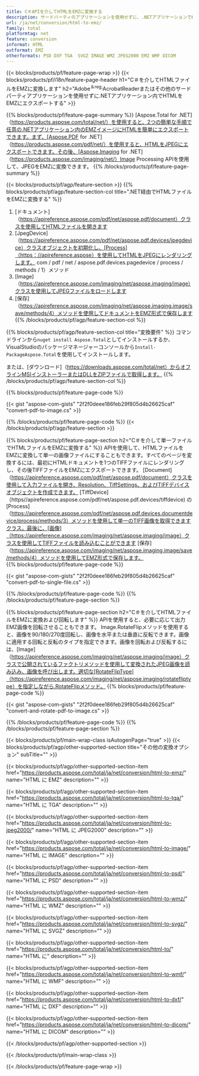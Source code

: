 ```yaml
---
title: C＃APIを介してHTMLをEMZに変換する
description: サードパーティのアプリケーションを使用せずに、.NETアプリケーションでHTMLをEMZにエクスポートします
url: /ja/net/conversion/html-to-emz/
family: total
platformtag: net
feature: conversion
informat: HTML
outformat: EMZ
otherformats: PSD DXF TGA  SVGZ IMAGE WMZ JPEG2000 EMZ WMF DICOM
---
```

{{< blocks/products/pf/feature-page-wrap >}}
{{< blocks/products/pf/i18n/feature-page-header h1="C＃を介してHTMLファイルをEMZに変換します" h2="Adobe<sup>＆reg;</sup>AcrobatReaderまたはその他のサードパーティアプリケーションを使用せずに.NETアプリケーション内でHTMLをEMZにエクスポートする" >}}

{{% blocks/products/pf/feature-page-summary %}}
[Aspose.Total for .NET]（https://products.aspose.com/total/net/）を使用すると、2つの簡単な手順で任意の.NETアプリケーション内のEMZイメージにHTMLを簡単にエクスポートできます。まず、[Aspose.PDF for .NET]（https://products.aspose.com/pdf/net/）を使用すると、HTMLをJPEGにエクスポートできます。その後、[Aspose.Imaging for .NET]（https://products.aspose.com/imaging/net/）Image Processing APIを使用して、JPEGをEMZに変換できます。
{{% /blocks/products/pf/feature-page-summary  %}}

{{< blocks/products/pf/agp/feature-section >}}
{{% blocks/products/pf/agp/feature-section-col title=".NET経由でHTMLファイルをEMZに変換する" %}}
1. [ドキュメント]（https://apireference.aspose.com/pdf/net/aspose.pdf/document）クラスを使用してHTMLファイルを開きます
2. [JpegDevice]（https://apireference.aspose.com/pdf/net/aspose.pdf.devices/jpegdevice）クラスオブジェクトを初期化し、[Process]（https：//apireference.aspose）を使用してHTMLをJPEGにレンダリングします。 com / pdf / net / aspose.pdf.devices.pagedevice / process / methods / 1）メソッド
3. [Image]（https://apireference.aspose.com/imaging/net/aspose.imaging/image）クラスを使用してJPEGファイルをロードします
4. [保存]（https://apireference.aspose.com/imaging/net/aspose.imaging.image/save/methods/4）メソッドを使用してドキュメントをEMZ形式で保存します
{{% /blocks/products/pf/agp/feature-section-col %}}

{{% blocks/products/pf/agp/feature-section-col title="変換要件" %}}
コマンドラインから```nuget install Aspose.Total```としてインストールするか、VisualStudioのパッケージマネージャーコンソールから```Install-PackageAspose.Total```を使用してインストールします。

または、[ダウンロード]（https://downloads.aspose.com/total/net）からオフラインMSIインストーラーまたはDLLをZIPファイルで取得します。
{{% /blocks/products/pf/agp/feature-section-col %}}

{{% blocks/products/pf/feature-page-code %}}

{{< gist "aspose-com-gists" "2f2f0deee186feb29f805d4b26625caf" "convert-pdf-to-image.cs" >}}


{{% /blocks/products/pf/feature-page-code %}}
{{< /blocks/products/pf/agp/feature-section >}}

{{% blocks/products/pf/feature-page-section  h2="C＃を介して単一ファイルでHTMLファイルをEMZに変換する" %}}
APIを使用して、HTMLファイルをEMZに変換して単一の画像ファイルにすることもできます。すべてのページを変換するには、最初にHTMLドキュメントを1つのTIFFファイルにレンダリングし、その後TIFFファイルをEMZにエクスポートできます。 [Document]（https://apireference.aspose.com/pdf/net/aspose.pdf/document）クラスを使用して入力ファイルを開き、Resolution、TiffSettings、およびTIFFデバイスオブジェクトを作成できます。 [TiffDevice]（https//apireference.aspose.com/pdf/net/aspose.pdf.devices/tiffdevice) の[Process]（https://apireference.aspose.com/pdf/net/aspose.pdf.devices.documentdevice/process/methods/3）メソッドを使用して単一のTIFF画像を取得できますクラス。最後に、[画像]（https://apireference.aspose.com/imaging/net/aspose.imaging/image）クラスを使用してTIFFファイルを読み込むことができます
[保存]（https://apireference.aspose.com/imaging/net/aspose.imaging.image/save/methods/4）メソッドを使用してEMZ形式で保存します。  
{{% blocks/products/pf/feature-page-code %}}

{{< gist "aspose-com-gists" "2f2f0deee186feb29f805d4b26625caf" "convert-pdf-to-single-file.cs" >}}

{{% /blocks/products/pf/feature-page-code  %}}
{{% /blocks/products/pf/feature-page-section %}}

{{% blocks/products/pf/feature-page-section  h2="C＃を介してHTMLファイルをEMZに変換および回転します" %}}
APIを使用すると、必要に応じて出力EMZ画像を回転させることもできます。 Image.RotateFlipメソッドを使用すると、画像を90/180/270度回転し、画像を水平または垂直に反転できます。画像に適用する回転と反転のタイプを指定できます。画像を回転および反転するには、[Image]（https://apireference.aspose.com/imaging/net/aspose.imaging/image）クラスで公開されているファクトリメソッドを使用して変換されたJPEG画像を読み込み、画像を呼び出します。適切な[RotateFlipType]（https://apireference.aspose.com/imaging/net/aspose.imaging/rotatefliptype）を指定しながら.RotateFlipメソッド。 
{{% blocks/products/pf/feature-page-code %}}

{{< gist "aspose-com-gists" "2f2f0deee186feb29f805d4b26625caf" "convert-and-rotate-pdf-to-image.cs" >}}

{{% /blocks/products/pf/feature-page-code  %}}
{{% /blocks/products/pf/feature-page-section %}}

{{< blocks/products/pf/main-wrap-class isAutogenPage="true" >}}
{{< blocks/products/pf/agp/other-supported-section title="その他の変換オプション" subTitle="" >}}

{{< blocks/products/pf/agp/other-supported-section-item href="https://products.aspose.com/total/ja/net/conversion/html-to-emz/" name="HTML に EMZ" description="" >}}

{{< blocks/products/pf/agp/other-supported-section-item href="https://products.aspose.com/total/ja/net/conversion/html-to-tga/" name="HTML に TGA" description="" >}}

{{< blocks/products/pf/agp/other-supported-section-item href="https://products.aspose.com/total/ja/net/conversion/html-to-jpeg2000/" name="HTML に JPEG2000" description="" >}}

{{< blocks/products/pf/agp/other-supported-section-item href="https://products.aspose.com/total/ja/net/conversion/html-to-image/" name="HTML に IMAGE" description="" >}}

{{< blocks/products/pf/agp/other-supported-section-item href="https://products.aspose.com/total/ja/net/conversion/html-to-psd/" name="HTML に PSD" description="" >}}

{{< blocks/products/pf/agp/other-supported-section-item href="https://products.aspose.com/total/ja/net/conversion/html-to-wmz/" name="HTML に WMZ" description="" >}}

{{< blocks/products/pf/agp/other-supported-section-item href="https://products.aspose.com/total/ja/net/conversion/html-to-svgz/" name="HTML に SVGZ" description="" >}}

{{< blocks/products/pf/agp/other-supported-section-item href="https://products.aspose.com/total/ja/net/conversion/html-to/" name="HTML に" description="" >}}

{{< blocks/products/pf/agp/other-supported-section-item href="https://products.aspose.com/total/ja/net/conversion/html-to-wmf/" name="HTML に WMF" description="" >}}

{{< blocks/products/pf/agp/other-supported-section-item href="https://products.aspose.com/total/ja/net/conversion/html-to-dxf/" name="HTML に DXF" description="" >}}

{{< blocks/products/pf/agp/other-supported-section-item href="https://products.aspose.com/total/ja/net/conversion/html-to-dicom/" name="HTML に DICOM" description="" >}}



{{< /blocks/products/pf/agp/other-supported-section >}}

{{< /blocks/products/pf/main-wrap-class >}}

{{< /blocks/products/pf/feature-page-wrap >}}
